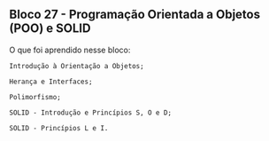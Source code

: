 ## Bloco 27 - Programação Orientada a Objetos (POO) e SOLID

O que foi aprendido nesse bloco:

    Introdução à Orientação a Objetos;

    Herança e Interfaces;

    Polimorfismo;

    SOLID - Introdução e Princípios S, O e D;

    SOLID - Princípios L e I.
